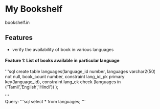 # My Bookshelf
  bookshelf.in
 
## Features
   * verify the availability of book in various languages

#### Feature 1: List of books available in particular language
  
  '''sql
  create table languages(language_id number,
                languages varchar2(50) not null,
                book_count number,
                constraint lang_id_pk primary key(language_id),
                constraint lang_ck check (languages in ('Tamil','English','Hindi'))
                );
                
  '''              
  Query:
  '''sql
    select * from languages;
'''
